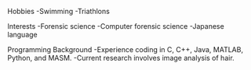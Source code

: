 Hobbies
-Swimming
-Triathlons

Interests
-Forensic science
-Computer forensic science
-Japanese language

Programming Background
-Experience coding in C, C++, Java, MATLAB, Python, and MASM.
-Current research involves image analysis of hair.